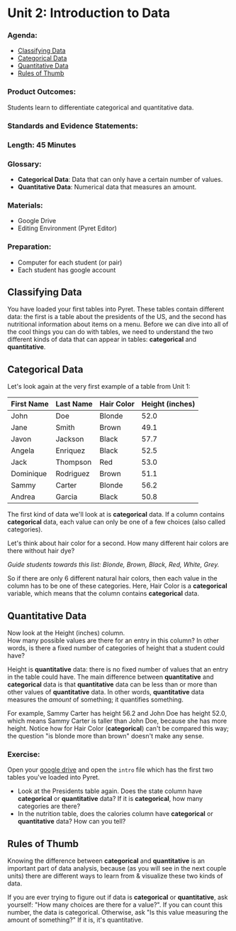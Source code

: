 # Unit 2: Introduction to Data

### Agenda:
 - [Classifying Data](#classifying)
 - [Categorical Data](#categorical)
 - [Quantitative Data](#quantitative)
 - [Rules of Thumb](#difference)

### Product Outcomes:

Students learn to differentiate 
categorical and quantitative data.

### Standards and Evidence Statements: 

### Length: 45 Minutes

### Glossary:
 - **Categorical Data**: Data that can
   only have a certain number of values.
 - **Quantitative Data**: Numerical 
   data that measures an amount.

### Materials:
 - Google Drive
 - Editing Environment (Pyret Editor)

### Preparation:
 - Computer for each student (or pair)
 - Each student has google account

## <a id="classifying"></a> Classifying Data

You have loaded your first tables into
Pyret.  These tables contain different 
data:  the first is a table about 
the presidents of the US, and the 
second has nutritional information
about items on a menu.  Before we can
dive into all of the cool things you
can do with tables, we need to understand
the two different kinds of data that 
can appear in tables: **categorical** and
**quantitative**.

## <a id="categorical"></a> Categorical Data

Let's look again at the very first 
example of a table from Unit 1:

| First Name | Last Name | Hair Color     | Height (inches) |
|------------|-----------|----------------|-----------------|
| John       | Doe       | Blonde         | 52.0            |
| Jane       | Smith     | Brown          | 49.1            |
| Javon      | Jackson   | Black          | 57.7            |
| Angela     | Enriquez  | Black          | 52.5            |
| Jack       | Thompson  | Red            | 53.0            |
| Dominique  | Rodriguez | Brown          | 51.1            |
| Sammy      | Carter    | Blonde         | 56.2            |
| Andrea     | Garcia    | Black          | 50.8            |

The first kind of data we'll look
at is **categorical** data.  If a 
column contains **categorical** data,
each value can only be one of a few
choices (also called categories).

Let's think about hair color for a second.
How many different hair colors are there
without hair dye?

*Guide students towards this list:
Blonde, Brown, Black, Red, White, Grey.*

So if there are only 6 different natural
hair colors, then each value in the column
has to be one of these categories.  Here,
Hair Color is a **categorical** variable,
which means that the column contains
**categorical** data.

## <a id="quantitative"></a> Quantitative Data

Now look at the Height (inches) column.  
How many possible values are there for
an entry in this column?  In other words,
is there a fixed number of categories 
of height that a student could have?

Height is **quantitative** data:  there 
is no fixed number of values that an
entry in the table could have.
The main difference between 
**quantitative** and **categorical**
data is that **quantitative** 
data can be less than or more than
other values of **quantitative** data.
In other words, **quantitative** data
measures the *amount* of something; it
quantifies something.

For example, Sammy Carter has height
56.2 and John Doe has height 52.0, which
means Sammy Carter is taller than John
Doe, because she has more height.  Notice
how for Hair Color (**categorical**) 
can't be compared this way; the question
"is blonde more than brown" doesn't make
any sense.

### Exercise:

Open your [google drive](https://drive.google.com)
and open the `intro` file which has the
first two tables you've loaded into Pyret.

 - Look at the Presidents table again.
   Does the state column have **categorical**
   or **quantitative** data?  If it is
   **categorical**, how many categories
   are there?
 - In the nutrition table, does the 
   calories column have **categorical**
   or **quantitative** data?  How can
   you tell?

## <a id="difference"></a> Rules of Thumb

Knowing the difference between **categorical**
and **quantitative** is an important
part of data analysis, because (as you will
see in the next couple units) there
are different ways to learn from & visualize
these two kinds of data.

If you are ever trying to figure out if
data is **categorical** or **quantitative**,
ask yourself: "How many choices are there 
for a value?".  If you can count this number,
the data is categorical.  Otherwise, ask
"Is this value measuring the amount of 
something?"  If it is, it's quantitative.

